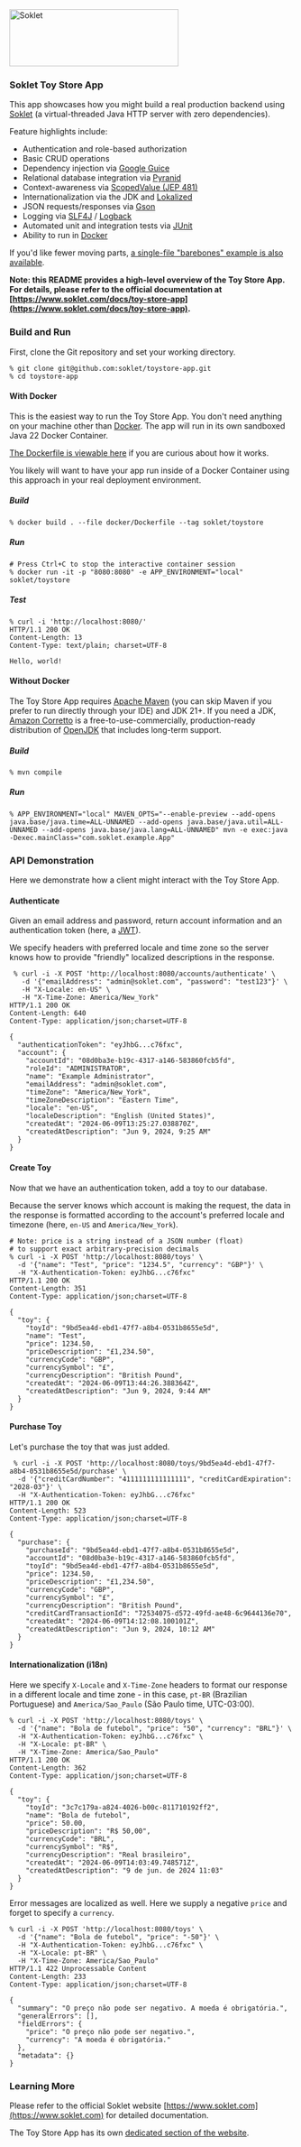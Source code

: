 <a href="https://www.soklet.com/docs/toy-store-app">
    <picture>
        <source media="(prefers-color-scheme: dark)" srcset="https://cdn.soklet.com/soklet-gh-logo-dark-v2.png">
        <img alt="Soklet" src="https://cdn.soklet.com/soklet-gh-logo-light-v2.png" width="300" height="101">
    </picture>
</a>

### Soklet Toy Store App

This app showcases how you might build a real production backend using [Soklet](https://www.soklet.com) (a virtual-threaded Java HTTP server with zero dependencies).

Feature highlights include:

* Authentication and role-based authorization
* Basic CRUD operations
* Dependency injection via [Google Guice](https://github.com/google/guice)
* Relational database integration via [Pyranid](https://www.pyranid.com)
* Context-awareness via [ScopedValue (JEP 481)](https://openjdk.org/jeps/481)
* Internationalization via the JDK and [Lokalized](https://www.lokalized.com)
* JSON requests/responses via [Gson](https://github.com/google/gson)
* Logging via [SLF4J](https://slf4j.org/) / [Logback](https://logback.qos.ch/)
* Automated unit and integration tests via [JUnit](https://junit.org)
* Ability to run in [Docker](https://www.docker.com/)

If you'd like fewer moving parts, [a single-file "barebones" example is also available](https://github.com/soklet/barebones-app).

**Note: this README provides a high-level overview of the Toy Store App.**<br/>
**For details, please refer to the official documentation at [https://www.soklet.com/docs/toy-store-app](https://www.soklet.com/docs/toy-store-app).**

### Build and Run

First, clone the Git repository and set your working directory.

```shell
% git clone git@github.com:soklet/toystore-app.git
% cd toystore-app
```

#### With Docker

This is the easiest way to run the Toy Store App.  You don't need anything on your machine other than [Docker](https://www.docker.com).  The app will run in its own sandboxed Java 22 Docker Container.

[The Dockerfile is viewable here](https://github.com/soklet/toystore-app/blob/main/docker/Dockerfile) if you are curious about how it works.

You likely will want to have your app run inside of a Docker Container using this approach in your real deployment environment.

##### **Build**

```shell
% docker build . --file docker/Dockerfile --tag soklet/toystore
```

##### **Run**

```shell
# Press Ctrl+C to stop the interactive container session
% docker run -it -p "8080:8080" -e APP_ENVIRONMENT="local" soklet/toystore    
```

##### **Test**

```shell
% curl -i 'http://localhost:8080/'
HTTP/1.1 200 OK
Content-Length: 13
Content-Type: text/plain; charset=UTF-8

Hello, world!
```

#### Without Docker

The Toy Store App requires [Apache Maven](https://maven.apache.org/) (you can skip Maven if you prefer to run directly through your IDE) and JDK 21+. If you need a JDK, [Amazon Corretto](https://aws.amazon.com/corretto/) is a free-to-use-commercially, production-ready distribution of [OpenJDK](https://openjdk.org/) that includes long-term support.

##### **Build**

```shell
% mvn compile
```

##### **Run**

```shell
% APP_ENVIRONMENT="local" MAVEN_OPTS="--enable-preview --add-opens java.base/java.time=ALL-UNNAMED --add-opens java.base/java.util=ALL-UNNAMED --add-opens java.base/java.lang=ALL-UNNAMED" mvn -e exec:java -Dexec.mainClass="com.soklet.example.App"
```

### API Demonstration

Here we demonstrate how a client might interact with the Toy Store App.

#### Authenticate

Given an email address and password, return account information and an authentication token (here, a [JWT](#jwt-handling)).

We specify headers with preferred locale and time zone so the server knows how to provide "friendly" localized descriptions in the response.

```shell
 % curl -i -X POST 'http://localhost:8080/accounts/authenticate' \
   -d '{"emailAddress": "admin@soklet.com", "password": "test123"}' \
   -H "X-Locale: en-US" \
   -H "X-Time-Zone: America/New_York"
HTTP/1.1 200 OK
Content-Length: 640
Content-Type: application/json;charset=UTF-8

{
  "authenticationToken": "eyJhbG...c76fxc",
  "account": {
    "accountId": "08d0ba3e-b19c-4317-a146-583860fcb5fd",
    "roleId": "ADMINISTRATOR",
    "name": "Example Administrator",
    "emailAddress": "admin@soklet.com",
    "timeZone": "America/New_York",
    "timeZoneDescription": "Eastern Time",
    "locale": "en-US",
    "localeDescription": "English (United States)",
    "createdAt": "2024-06-09T13:25:27.038870Z",
    "createdAtDescription": "Jun 9, 2024, 9:25 AM"
  }
}
```

#### Create Toy

Now that we have an authentication token, add a toy to our database.

Because the server knows which account is making the request, the data in the response is formatted according to the account's preferred locale  and timezone (here, `en-US` and `America/New_York`).

```shell
# Note: price is a string instead of a JSON number (float)
# to support exact arbitrary-precision decimals
% curl -i -X POST 'http://localhost:8080/toys' \
  -d '{"name": "Test", "price": "1234.5", "currency": "GBP"}' \
  -H "X-Authentication-Token: eyJhbG...c76fxc"
HTTP/1.1 200 OK
Content-Length: 351
Content-Type: application/json;charset=UTF-8

{
  "toy": {
    "toyId": "9bd5ea4d-ebd1-47f7-a8b4-0531b8655e5d",
    "name": "Test",
    "price": 1234.50,
    "priceDescription": "£1,234.50",
    "currencyCode": "GBP",
    "currencySymbol": "£",
    "currencyDescription": "British Pound",
    "createdAt": "2024-06-09T13:44:26.388364Z",
    "createdAtDescription": "Jun 9, 2024, 9:44 AM"
  }
}
```

#### Purchase Toy

Let's purchase the toy that was just added.

```shell
 % curl -i -X POST 'http://localhost:8080/toys/9bd5ea4d-ebd1-47f7-a8b4-0531b8655e5d/purchase' \
  -d '{"creditCardNumber": "4111111111111111", "creditCardExpiration": "2028-03"}' \
  -H "X-Authentication-Token: eyJhbG...c76fxc"
HTTP/1.1 200 OK
Content-Length: 523
Content-Type: application/json;charset=UTF-8

{
  "purchase": {
    "purchaseId": "9bd5ea4d-ebd1-47f7-a8b4-0531b8655e5d",
    "accountId": "08d0ba3e-b19c-4317-a146-583860fcb5fd",
    "toyId": "9bd5ea4d-ebd1-47f7-a8b4-0531b8655e5d",
    "price": 1234.50,
    "priceDescription": "£1,234.50",
    "currencyCode": "GBP",
    "currencySymbol": "£",
    "currencyDescription": "British Pound",
    "creditCardTransactionId": "72534075-d572-49fd-ae48-6c9644136e70",
    "createdAt": "2024-06-09T14:12:08.100101Z",
    "createdAtDescription": "Jun 9, 2024, 10:12 AM"
  }
}
```

#### Internationalization (i18n)

Here we specify `X-Locale` and `X-Time-Zone` headers to format our response in a different locale and time zone - in this case, `pt-BR` (Brazilian Portuguese) and `America/Sao_Paulo` (São Paulo time, UTC-03:00).

```shell
% curl -i -X POST 'http://localhost:8080/toys' \
  -d '{"name": "Bola de futebol", "price": "50", "currency": "BRL"}' \
  -H "X-Authentication-Token: eyJhbG...c76fxc" \
  -H "X-Locale: pt-BR" \
  -H "X-Time-Zone: America/Sao_Paulo"
HTTP/1.1 200 OK
Content-Length: 362
Content-Type: application/json;charset=UTF-8

{
  "toy": {
    "toyId": "3c7c179a-a824-4026-b00c-811710192ff2",
    "name": "Bola de futebol",
    "price": 50.00,
    "priceDescription": "R$ 50,00",
    "currencyCode": "BRL",
    "currencySymbol": "R$",
    "currencyDescription": "Real brasileiro",
    "createdAt": "2024-06-09T14:03:49.748571Z",
    "createdAtDescription": "9 de jun. de 2024 11:03"
  }
}
```

Error messages are localized as well.  Here we supply a negative `price` and forget to specify a `currency`.

```shell
% curl -i -X POST 'http://localhost:8080/toys' \
  -d '{"name": "Bola de futebol", "price": "-50"}' \ 
  -H "X-Authentication-Token: eyJhbG...c76fxc" \
  -H "X-Locale: pt-BR" \
  -H "X-Time-Zone: America/Sao_Paulo"
HTTP/1.1 422 Unprocessable Content
Content-Length: 233
Content-Type: application/json;charset=UTF-8

{
  "summary": "O preço não pode ser negativo. A moeda é obrigatória.",
  "generalErrors": [],
  "fieldErrors": {
    "price": "O preço não pode ser negativo.",
    "currency": "A moeda é obrigatória."
  },
  "metadata": {}
}
```

### Learning More

Please refer to the official Soklet website [https://www.soklet.com](https://www.soklet.com) for detailed documentation.

The Toy Store App has its own [dedicated section of the website](https://www.soklet.com/docs/toy-store-app).
